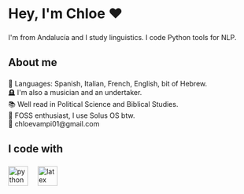 <h1 align="left">Hey, I'm Chloe ♥️</h1>

###

<p align="left">I'm from Andalucía and I study linguistics. I code Python tools for NLP.</p>

###

<h2 align="left">About me</h2>

###

<p align="left">🤟 Languages: Spanish, Italian, French, English, bit of Hebrew.<br>🪦 I'm also a musician and an undertaker.<br>📚 Well read in Political Science and Biblical Studies.<br>🐂 FOSS enthusiast, I use Solus OS btw.<br>📧 chloevampi01@gmail.com</p>

###

<h2 align="left">I code with</h2>

###

<div align="left">
  <img src="https://cdn.jsdelivr.net/gh/devicons/devicon/icons/python/python-original.svg" height="40" alt="python logo"  />
  <img width="12" />
  <img src="https://cdn.jsdelivr.net/gh/devicons/devicon/icons/latex/latex-original.svg" height="40" alt="latex logo"  />
</div>

###
